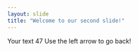 ```yaml
---
layout: slide
title: "Welcome to our second slide!"
---
```

Your text 47
Use the left arrow to go back!
